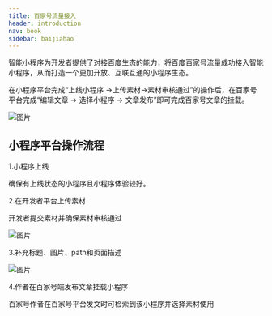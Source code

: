 ```yaml
---
title: 百家号流量接入
header: introduction
nav: book
sidebar: baijiahao
---
```


智能小程序为开发者提供了对接百度生态的能力，将百度百家号流量成功接入智能小程序，从而打造一个更加开放、互联互通的小程序生态。

在小程序平台完成“上线小程序 ->上传素材->素材审核通过”的操作后，在百家号平台完成“编辑文章 -> 选择小程序 -> 文章发布”即可完成百家号文章的挂载。

![图片](../../img/introduction/scancode/baijiahao2.jpg)


## 小程序平台操作流程

1.小程序上线

确保有上线状态的小程序且小程序体验较好。

2.在开发者平台上传素材

开发者提交素材并确保素材审核通过

![图片](../../img/introduction/scancode/baijiahao9.png)

3.补充标题、图片、path和页面描述

![图片](../../img/introduction/scancode/baijiahao8.png)

4.作者在百家号端发布文章挂载小程序

百家号作者在百家号平台发文时可检索到该小程序并选择素材使用

 

 

 